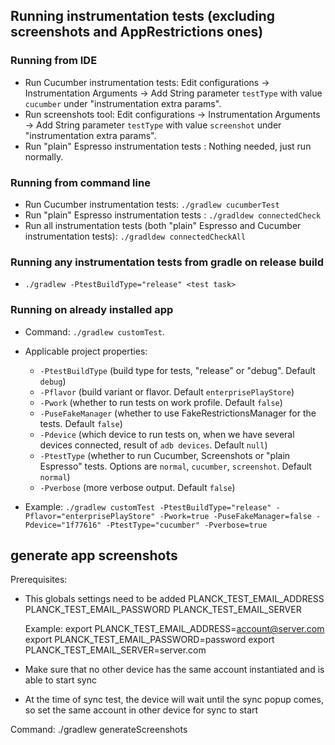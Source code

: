 ## Running instrumentation tests (excluding screenshots and AppRestrictions ones)

### Running from IDE

* Run Cucumber instrumentation tests: Edit configurations -> Instrumentation Arguments -> Add String parameter `testType` with value `cucumber` under "instrumentation extra params".
* Run screenshots tool: Edit configurations -> Instrumentation Arguments -> Add String parameter `testType` with value `screenshot` under "instrumentation extra params".
* Run "plain" Espresso instrumentation tests : Nothing needed, just run normally.

### Running from command line
* Run Cucumber instrumentation tests: `./gradlew cucumberTest`
* Run "plain" Espresso instrumentation tests : `./gradldew connectedCheck`
* Run all instrumentation tests (both "plain" Espresso and Cucumber instrumentation tests): `./gradldew connectedCheckAll`

### Running any instrumentation tests from gradle on release build
* `./gradlew -PtestBuildType="release" <test task>`

### Running on already installed app
* Command: `./gradlew customTest`. 
* Applicable project properties:
  * `-PtestBuildType` (build type for tests, "release" or "debug". Default `debug`)
  * `-Pflavor` (build variant or flavor. Default `enterprisePlayStore`)
  * `-Pwork` (whether to run tests on work profile. Default `false`)
  * `-PuseFakeManager` (whether to use FakeRestrictionsManager for the tests. Default `false`)
  * `-Pdevice` (which device to run tests on, when we have several devices connected, result of `adb devices`. Default `null`)
  * `-PtestType` (whether to run Cucumber, Screenshots or "plain Espresso" tests. Options are `normal`, `cucumber`, `screenshot`. Default `normal`)
  * `-Pverbose` (more verbose output. Default `false`)

* Example: `./gradlew customTest -PtestBuildType="release" -Pflavor="enterprisePlayStore" -Pwork=true -PuseFakeManager=false -Pdevice="1f77616" -PtestType="cucumber" -Pverbose=true`


## generate app screenshots 

Prerequisites:

- This globals settings need to be added
    PLANCK_TEST_EMAIL_ADDRESS
    PLANCK_TEST_EMAIL_PASSWORD
    PLANCK_TEST_EMAIL_SERVER

    Example:
    export PLANCK_TEST_EMAIL_ADDRESS=account@server.com
    export PLANCK_TEST_EMAIL_PASSWORD=password
    export PLANCK_TEST_EMAIL_SERVER=server.com

- Make sure that no other device has the same account instantiated and is able to start sync

- At the time of sync test, the device will wait until the sync popup comes, so set the same account in other device for sync to start

Command:
   ./gradlew generateScreenshots